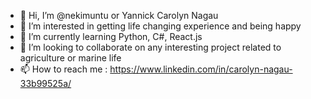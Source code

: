 - 👋 Hi, I’m @nekimuntu or Yannick Carolyn Nagau
- 👀 I’m interested in getting life changing experience and being happy
- 🌱 I’m currently learning Python, C#, React.js 
- 💞️ I’m looking to collaborate on any interesting project related to agriculture or marine life
- 📫 How to reach me : https://www.linkedin.com/in/carolyn-nagau-33b99525a/

<!---
nekimuntu/nekimuntu is a ✨ special ✨ repository because its `README.md` (this file) appears on your GitHub profile.
You can click the Preview link to take a look at your changes.
--->
